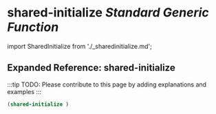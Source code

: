 # **shared-initialize** *Standard Generic Function*

import SharedInitialize from './_sharedinitialize.md';

<SharedInitialize />

## Expanded Reference: shared-initialize

:::tip
TODO: Please contribute to this page by adding explanations and examples
:::

```lisp
(shared-initialize )
```
